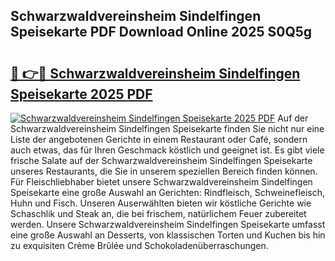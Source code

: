 ## Schwarzwaldvereinsheim Sindelfingen Speisekarte PDF Download Online 2025 S0Q5g

# <h2><a href="http://gc8m2u.nevu.top/?p=Schwarzwaldvereinsheim+Sindelfingen+Speisekarte">🔗 👉🔴 Schwarzwaldvereinsheim Sindelfingen Speisekarte 2025 PDF</a></h2>

[![Schwarzwaldvereinsheim Sindelfingen Speisekarte 2025 PDF](https://i.imgur.com/dBaPXMq.png)](http://gc8m2u.nevu.top/?p=Schwarzwaldvereinsheim+Sindelfingen+Speisekarte)
Auf der Schwarzwaldvereinsheim Sindelfingen Speisekarte finden Sie nicht nur eine Liste der angebotenen Gerichte in einem Restaurant oder Café, sondern auch etwas, das für Ihren Geschmack köstlich und geeignet ist. Es gibt viele frische Salate auf der Schwarzwaldvereinsheim Sindelfingen Speisekarte unseres Restaurants, die Sie in unserem speziellen Bereich finden können. Für Fleischliebhaber bietet unsere Schwarzwaldvereinsheim Sindelfingen Speisekarte eine große Auswahl an Gerichten: Rindfleisch, Schweinefleisch, Huhn und Fisch. Unseren Auserwählten bieten wir köstliche Gerichte wie Schaschlik und Steak an, die bei frischem, natürlichem Feuer zubereitet werden. Unsere Schwarzwaldvereinsheim Sindelfingen Speisekarte umfasst eine große Auswahl an Desserts, von klassischen Torten und Kuchen bis hin zu exquisiten Crème Brûlée und Schokoladenüberraschungen.
